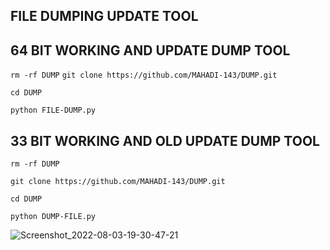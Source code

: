 ## FILE DUMPING UPDATE TOOL

## 64 BIT WORKING AND UPDATE DUMP TOOL
`rm -rf DUMP`
````git clone https://github.com/MAHADI-143/DUMP.git````

`cd DUMP`

`python FILE-DUMP.py`

## 33 BIT WORKING AND OLD UPDATE DUMP TOOL
`rm -rf DUMP`

`git clone https://github.com/MAHADI-143/DUMP.git`

`cd DUMP`

`python DUMP-FILE.py`

![Screenshot_2022-08-03-19-30-47-21](https://user-images.githubusercontent.com/79738922/182620354-4fc83cd6-7c52-4025-b73e-e3c42b244b5d.jpg)
